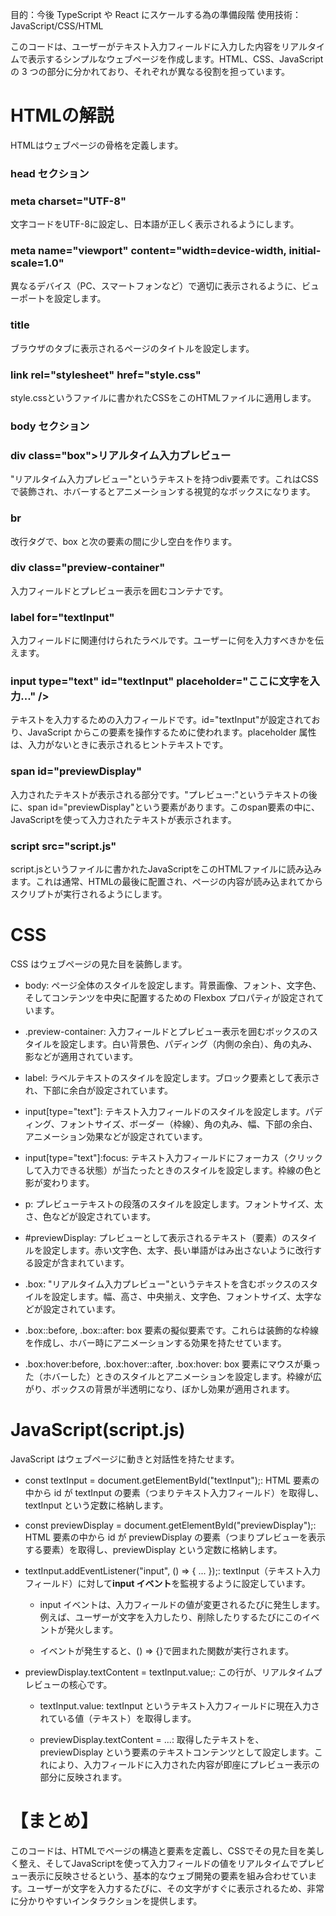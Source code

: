 目的：今後 TypeScript や React にスケールする為の準備段階
使用技術： JavaScript/CSS/HTML

このコードは、ユーザーがテキスト入力フィールドに入力した内容をリアルタイムで表示するシンプルなウェブページを作成します。HTML、CSS、JavaScript の 3 つの部分に分かれており、それぞれが異なる役割を担っています。

<h1>HTMLの解説</h1>
HTMLはウェブページの骨格を定義します。

<h3>head セクション</h3>

<h3>meta charset="UTF-8"</h3> 文字コードをUTF-8に設定し、日本語が正しく表示されるようにします。

<h3>meta name="viewport" content="width=device-width, initial-scale=1.0"</h3> 異なるデバイス（PC、スマートフォンなど）で適切に表示されるように、ビューポートを設定します。

<h3>title</h3> ブラウザのタブに表示されるページのタイトルを設定します。

<h3>link rel="stylesheet" href="style.css"</h3> style.cssというファイルに書かれたCSSをこのHTMLファイルに適用します。

<h3>body セクション</h3>

<h3>div class="box">リアルタイム入力プレビュー</div></h3> "リアルタイム入力プレビュー"というテキストを持つdiv要素です。これはCSSで装飾され、ホバーするとアニメーションする視覚的なボックスになります。

<h3>br</h3> 改行タグで、box と次の要素の間に少し空白を作ります。

<h3>div class="preview-container"</h3> 入力フィールドとプレビュー表示を囲むコンテナです。

<h3>label for="textInput"</h3> 入力フィールドに関連付けられたラベルです。ユーザーに何を入力すべきかを伝えます。

<h3>input type="text" id="textInput" placeholder="ここに文字を入力..." /></h3> テキストを入力するための入力フィールドです。id="textInput"が設定されており、JavaScript からこの要素を操作するために使われます。placeholder 属性は、入力がないときに表示されるヒントテキストです。

<h3>span id="previewDisplay"</h3> 入力されたテキストが表示される部分です。"プレビュー:"というテキストの後に、span id="previewDisplay"という要素があります。このspan要素の中に、JavaScriptを使って入力されたテキストが表示されます。

<h3>script src="script.js"</h3> script.jsというファイルに書かれたJavaScriptをこのHTMLファイルに読み込みます。これは通常、HTMLの最後に配置され、ページの内容が読み込まれてからスクリプトが実行されるようにします。

<h1>CSS</h1>

CSS はウェブページの見た目を装飾します。

- body: ページ全体のスタイルを設定します。背景画像、フォント、文字色、そしてコンテンツを中央に配置するための Flexbox プロパティが設定されています。

- .preview-container: 入力フィールドとプレビュー表示を囲むボックスのスタイルを設定します。白い背景色、パディング（内側の余白）、角の丸み、影などが適用されています。

- label: ラベルテキストのスタイルを設定します。ブロック要素として表示され、下部に余白が設定されています。

- input[type="text"]: テキスト入力フィールドのスタイルを設定します。パディング、フォントサイズ、ボーダー（枠線）、角の丸み、幅、下部の余白、アニメーション効果などが設定されています。

- input[type="text"]:focus: テキスト入力フィールドにフォーカス（クリックして入力できる状態）が当たったときのスタイルを設定します。枠線の色と影が変わります。

- p: プレビューテキストの段落のスタイルを設定します。フォントサイズ、太さ、色などが設定されています。

- #previewDisplay: プレビューとして表示されるテキスト（<span>要素）のスタイルを設定します。赤い文字色、太字、長い単語がはみ出さないように改行する設定が含まれています。

- .box: "リアルタイム入力プレビュー"というテキストを含むボックスのスタイルを設定します。幅、高さ、中央揃え、文字色、フォントサイズ、太字などが設定されています。

- .box::before, .box::after: box 要素の擬似要素です。これらは装飾的な枠線を作成し、ホバー時にアニメーションする効果を持たせています。

- .box:hover:before, .box:hover::after, .box:hover: box 要素にマウスが乗った（ホバーした）ときのスタイルとアニメーションを設定します。枠線が広がり、ボックスの背景が半透明になり、ぼかし効果が適用されます。

<h1>JavaScript(script.js)</h1>

JavaScript はウェブページに動きと対話性を持たせます。

- const textInput = document.getElementById("textInput");: HTML 要素の中から id が textInput の要素（つまりテキスト入力フィールド）を取得し、textInput という定数に格納します。

- const previewDisplay = document.getElementById("previewDisplay");: HTML 要素の中から id が previewDisplay の要素（つまりプレビューを表示する<span>要素）を取得し、previewDisplay という定数に格納します。

- textInput.addEventListener("input", () => { ... });: textInput（テキスト入力フィールド）に対して**input イベント**を監視するように設定しています。

  - input イベントは、入力フィールドの値が変更されるたびに発生します。例えば、ユーザーが文字を入力したり、削除したりするたびにこのイベントが発火します。

  - イベントが発生すると、() => {}で囲まれた関数が実行されます。

- previewDisplay.textContent = textInput.value;: この行が、リアルタイムプレビューの核心です。

  - textInput.value: textInput というテキスト入力フィールドに現在入力されている値（テキスト）を取得します。

  - previewDisplay.textContent = ...: 取得したテキストを、previewDisplay という<span>要素のテキストコンテンツとして設定します。これにより、入力フィールドに入力された内容が即座にプレビュー表示の部分に反映されます。

<h1>【まとめ】</h1>
このコードは、HTMLでページの構造と要素を定義し、CSSでその見た目を美しく整え、そしてJavaScriptを使って入力フィールドの値をリアルタイムでプレビュー表示に反映させるという、基本的なウェブ開発の要素を組み合わせています。ユーザーが文字を入力するたびに、その文字がすぐに表示されるため、非常に分かりやすいインタラクションを提供します。

